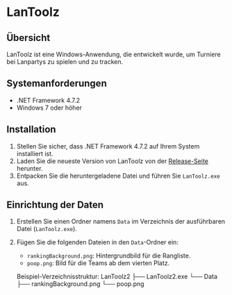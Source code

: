 # LanToolz

## Übersicht
LanToolz ist eine Windows-Anwendung, die entwickelt wurde, um Turniere bei Lanpartys zu spielen und zu tracken.

## Systemanforderungen
- .NET Framework 4.7.2
- Windows 7 oder höher

## Installation
1. Stellen Sie sicher, dass .NET Framework 4.7.2 auf Ihrem System installiert ist.
2. Laden Sie die neueste Version von LanToolz von der [Release-Seite](https://github.com/BudZillus/LanToolz/releases) herunter.
3. Entpacken Sie die heruntergeladene Datei und führen Sie `LanToolz.exe` aus.

## Einrichtung der Daten
1. Erstellen Sie einen Ordner namens `Data` im Verzeichnis der ausführbaren Datei (`LanToolz.exe`).
2. Fügen Sie die folgenden Dateien in den `Data`-Ordner ein:
   - `rankingBackground.png`: Hintergrundbild für die Rangliste.
   - `poop.png`: Bild für die Teams ab dem vierten Platz.

   Beispiel-Verzeichnisstruktur:
   LanToolz2 ├── LanToolz2.exe └── Data ├── rankingBackground.png └── poop.png
